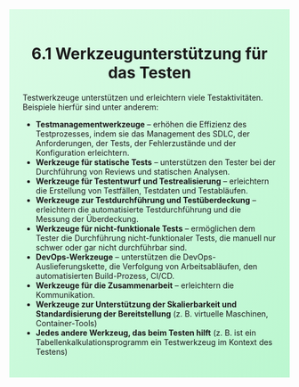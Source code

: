 <div class="rounded-lg border shadow-sm" style="background: linear-gradient(135deg,#DCFCE7 0%,#BBF7D0 100%); padding: 24px; border-color: #22C55E">
  <header style="margin-bottom:12px">
    <h1 class="text-2xl font-bold text-gray-900">6.1 Werkzeugunterstützung für das Testen</h1>
  </header>
  <article class="prose max-w-none">
    <p>Testwerkzeuge unterstützen und erleichtern viele Testaktivitäten. Beispiele hierfür sind unter anderem:</p>
    <ul>
      <li><strong>Testmanagementwerkzeuge</strong> – erhöhen die Effizienz des Testprozesses, indem sie das Management des SDLC, der Anforderungen, der Tests, der Fehlerzustände und der Konfiguration erleichtern.</li>
      <li><strong>Werkzeuge für statische Tests</strong> – unterstützen den Tester bei der Durchführung von Reviews und statischen Analysen.</li>
      <li><strong>Werkzeuge für Testentwurf und Testrealisierung</strong> – erleichtern die Erstellung von Testfällen, Testdaten und Testabläufen.</li>
      <li><strong>Werkzeuge zur Testdurchführung und Testüberdeckung</strong> – erleichtern die automatisierte Testdurchführung und die Messung der Überdeckung.</li>
      <li><strong>Werkzeuge für nicht-funktionale Tests</strong> – ermöglichen dem Tester die Durchführung nicht-funktionaler Tests, die manuell nur schwer oder gar nicht durchführbar sind.</li>
      <li><strong>DevOps-Werkzeuge</strong> – unterstützen die DevOps-Auslieferungskette, die Verfolgung von Arbeitsabläufen, den automatisierten Build-Prozess, CI/CD.</li>
      <li><strong>Werkzeuge für die Zusammenarbeit</strong> – erleichtern die Kommunikation.</li>
      <li><strong>Werkzeuge zur Unterstützung der Skalierbarkeit und Standardisierung der Bereitstellung</strong> (z. B. virtuelle Maschinen, Container-Tools)</li>
      <li><strong>Jedes andere Werkzeug, das beim Testen hilft</strong> (z. B. ist ein Tabellenkalkulationsprogramm ein Testwerkzeug im Kontext des Testens)</li>
    </ul>
  </article>
</div>
